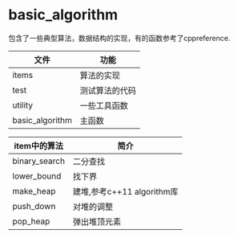 # basic_algorithm
包含了一些典型算法，数据结构的实现，有的函数参考了cppreference.

| 文件            | 功能           |
| --------------- | -------------- |
| items           | 算法的实现     |
| test            | 测试算法的代码 |
| utility         | 一些工具函数   |
| basic_algorithm | 主函数         |

| item中的算法  | 简介                       |
| ------------- | -------------------------- |
| binary_search | 二分查找                   |
| lower_bound   | 找下界                     |
| make_heap     | 建堆,参考c++11 algorithm库 |
| push_down     | 对堆的调整                 |
| pop_heap      | 弹出堆顶元素               |

